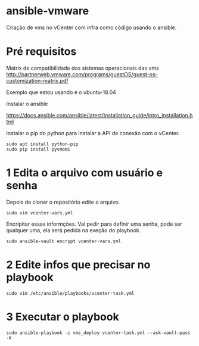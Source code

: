 # ansible-vmware

Criação de vms no vCenter com infra como código usando o ansible.

# Pré requisitos
Matrix de compatibilidade dos sistemas operacionais das vms
http://partnerweb.vmware.com/programs/guestOS/guest-os-customization-matrix.pdf

Exemplo que estou usando é o ubuntu-18.04

Instalar o ansible

https://docs.ansible.com/ansible/latest/installation_guide/intro_installation.html

Instalar o pip do python para instalar a API de conexão com o vCenter.

```
sudo apt install python-pip
sudo pip install pyvmomi
```
# 1 Edita o arquivo com usuário e senha

Depois de clonar o repositório edite o arquivo.
```
sudo vim vcenter-vars.yml
```
Encripitar essas informções. Vai pedir para definir uma senha, pode ser qualquer uma, ela será pedida na exeção do playbook.
```
sudo ansible-vault encrypt vcenter-vars.yml
```

# 2 Edite infos que precisar no playbook

```
sudo vim /etc/ansible/playbooks/vcenter-task.yml
```

# 3 Executar  o playbook
```
sudo ansible-playbook -i vms_deploy vcenter-task.yml --ask-vault-pass -K
```
